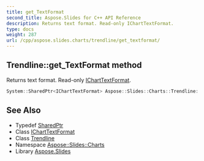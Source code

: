 ```yaml
---
title: get_TextFormat
second_title: Aspose.Slides for C++ API Reference
description: Returns text format. Read-only IChartTextFormat.
type: docs
weight: 287
url: /cpp/aspose.slides.charts/trendline/get_textformat/
---
```

## Trendline::get_TextFormat method


Returns text format. Read-only [IChartTextFormat](../../icharttextformat/).

```cpp
System::SharedPtr<IChartTextFormat> Aspose::Slides::Charts::Trendline::get_TextFormat() override
```

## See Also

* Typedef [SharedPtr](../../../system/sharedptr/)
* Class [IChartTextFormat](../../icharttextformat/)
* Class [Trendline](../)
* Namespace [Aspose::Slides::Charts](../../)
* Library [Aspose.Slides](../../../)
